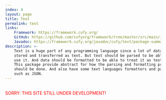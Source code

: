 ```yaml
---
index: 4
layout: page
title: Text
permalink: text
links:
    Framework: https://framework.cufy.org/
    GitHub: https://github.com/cufyorg/framework/tree/master/src/main/java/cufy/text
    Javadoc: https://framework.cufy.org/javadoc/cufy/text/package-summary.html
description: >-
    Text is a huge part of any programming language since a lot of data are
    stored and transferred as text. But text should be parsed to be able to
    use it. And data should be formatted to be able to treat it as text.
    This package provide abstract for how the parsing and formatting process
    should be done. And also have some text languages formatters and parsers
    such as JSON.
---
```


<br><font color="red">SORRY: THIS SITE STILL UNDER DEVELOPMENT!</font>